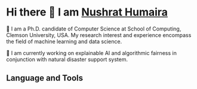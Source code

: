 # Hi there 👋 I am [Nushrat Humaira](https://www.linkedin.com/in/nushrathumaira/)

🔭 I am a Ph.D. candidate of Computer Science at School of Computing, Clemson University, USA. My research interest and experience encompass the field of machine learning and data science. 

🌱 I am currently working on explainable AI and algorithmic fairness in conjunction with natural disaster support system. 


<!--
**nushrathumaira/nushrathumaira** is a ✨ _special_ ✨ repository because its `README.md` (this file) appears on your GitHub profile.

Here are some ideas to get you started:

- 🔭 I’m currently working on ...
- 🌱 I’m currently learning ...
- 👯 I’m looking to collaborate on ...
- 🤔 I’m looking for help with ...
- 💬 Ask me about ...
- 📫 How to reach me: ...
- 😄 Pronouns: ...
- ⚡ Fun fact: ...
-->
## Language and Tools
